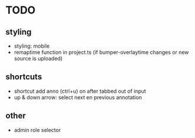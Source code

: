 # TODO

## styling
- styling: mobile
- remaptime function in project.ts (if bumper-overlaytime changes or new source is uploaded)

## shortcuts
- shortcut add anno (ctrl+u) on after tabbed out of input
- up & down arrow: select next en previous annotation

## other
- admin role selector

